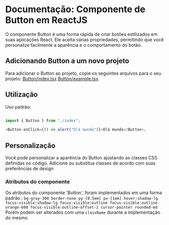 # Documentação: Componente de Button em ReactJS

O componente Button é uma forma rápida de criar botões estilizados em suas aplicações React. Ele aceita várias propriedades, permitindo que você personalize facilmente a aparência e o comportamento do botão.

## Adicionando Button a um novo projeto

Para adicionar o Button ao projeto, copie os seguintes arquivos para o seu projeto:
[Button/index.tsx](https://github.com/StructCE/our-react-components/blob/main/src/components/Button/index.tsx)
[Button/example.tsx](https://github.com/StructCE/our-react-components/blob/main/src/components/Button/example.tsx)


## Utilização 

Uso padrão:

```js

import { Button } from "./index";

<Button onClick={() => alert("Olá mundo")}>Olá mundo</Button>;


```

## Personalização

Você pode personalizar a aparência do Button ajustando as classes CSS definidas no código. Adicione ou substitua classes de acordo com suas preferências de design

### Atributos do componente

Os atributos do componente 'Button', foram implementados em uma forma padrão : `bg-gray-300 border-none py-[0.5em] px-[1em] hover:shadow-lg focus-visible:shadow-lg focus-visible:outline focus-visible:outline-orange-600 focus-visible:outline-offset-1 cursor-pointer rounded-md`
Porém podem ser alterados com uma `className` durante a implementação do mesmo.





